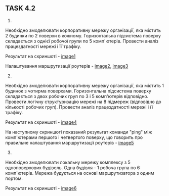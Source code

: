## TASK 4.2

1.
Необхідно змоделювати корпоративну мережу організації, яка містить
2 будинки по 2 поверхи в кожному. Горизонтальна підсистема поверху
складається з однієї робочої групи по 5 комп'ютерів.
Провести аналіз працездатності мережі і її трафіку.

Результат на скриншоті - [image1](https://github.com/rostislavkozlov07/DevOps_online_Vinnytsia_2021Q2/blob/main/m4/task4.2/image/all.png)

Налаштування маршрутизації роутерів - [image2](https://github.com/rostislavkozlov07/DevOps_online_Vinnytsia_2021Q2/blob/main/m4/task4.2/image/configrouting1.png), [image3](https://github.com/rostislavkozlov07/DevOps_online_Vinnytsia_2021Q2/blob/main/m4/task4.2/image/configrouting2.png)

2.
Необхідно змоделювати корпоративну мережу організації, яка містить
1 будинок з чотирма поверхами. Горизонтальна підсистема поверху
складається з двох робочих груп по 3 і 5 комп'ютерів відповідно.
 Провести логічну структуризацію мережі на 8 підмереж (відповідно
до кількості робочих груп). Провести аналіз працездатності мережі і її
трафіку.

Результат на скриншоті - [image4](https://github.com/rostislavkozlov07/DevOps_online_Vinnytsia_2021Q2/blob/main/m4/task4.2/image/all2.2.png)

На наступному скриншоті показаний результат команди "ping" між комп'ютерами першого і четвертого поверху, що говорить про правильне налаштування маршрутизації роутерів - [image5](https://github.com/rostislavkozlov07/DevOps_online_Vinnytsia_2021Q2/blob/main/m4/task4.2/image/ping%202.2.png) 

3.
Необхідно змоделювати локальну мережу комплексу з 5
одноповерхових будівель. Одна будівля - 1 робоча група по 6 комп'ютерів.
Мережа будується на основі маршрутизатора з одним портом. 

Результат на скриншоті - [image6](https://github.com/rostislavkozlov07/DevOps_online_Vinnytsia_2021Q2/blob/main/m4/task4.2/image/all2.3.png)
